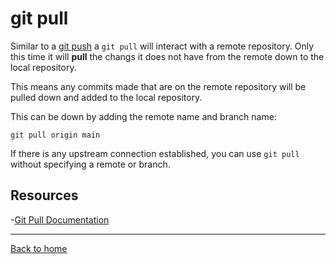 # git pull

Similar to a [git push](./push.md) a `git pull` will interact with a remote repository. Only this time it will **pull** the changs it does not have from the remote down to the local repository.

This means any commits made that are on the remote repository will be pulled down and added to the local repository.

This can be down by adding the remote name and branch name:
```
git pull origin main
```

If there is any upstream connection established, you can use `git pull` without specifying a remote or branch.

## Resources

-[Git Pull Documentation](https://git-scm.com/docs/git-pull)

---

[Back to home](../README.md)